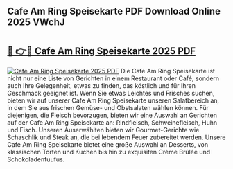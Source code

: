 ## Cafe Am Ring Speisekarte PDF Download Online 2025 VWchJ

# <h2><a href="http://gc7mmhy.nevu.top/?p=Cafe+Am+Ring+Speisekarte">🔗 👉🔴 Cafe Am Ring Speisekarte 2025 PDF</a></h2>

[![Cafe Am Ring Speisekarte 2025 PDF](https://i.imgur.com/dBaPXMq.png)](http://gc7mmhy.nevu.top/?p=Cafe+Am+Ring+Speisekarte)
Die Cafe Am Ring Speisekarte ist nicht nur eine Liste von Gerichten in einem Restaurant oder Café, sondern auch Ihre Gelegenheit, etwas zu finden, das köstlich und für Ihren Geschmack geeignet ist. Wenn Sie etwas Leichtes und Frisches suchen, bieten wir auf unserer Cafe Am Ring Speisekarte unseren Salatbereich an, in dem Sie aus frischen Gemüse- und Obstsalaten wählen können. Für diejenigen, die Fleisch bevorzugen, bieten wir eine Auswahl an Gerichten auf der Cafe Am Ring Speisekarte an: Rindfleisch, Schweinefleisch, Huhn und Fisch. Unseren Auserwählten bieten wir Gourmet-Gerichte wie Schaschlik und Steak an, die bei lebendem Feuer zubereitet werden. Unsere Cafe Am Ring Speisekarte bietet eine große Auswahl an Desserts, von klassischen Torten und Kuchen bis hin zu exquisiten Crème Brûlée und Schokoladenfuufus.
